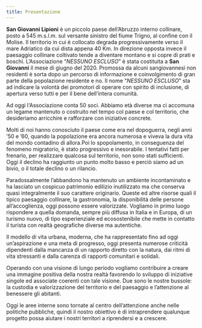 ```yaml
---
title: Presentazione
---
```


**San Giovanni Lipioni** è un piccolo paese dell’Abruzzo interno collinare, posto a 545 m.s.l.m. sul versante sinistro del fiume Trigno, al confine con il Molise. Il territorio in cui è collocato degrada progressivamente verso il mare Adriatico da cui dista appena 40 Km. In direzione opposta invece il paesaggio collinare coltivato tende a diventare montano e si copre di prati e boschi. L’Associazione “_NESSUNO ESCLUSO_” è stata costituita a **San Giovanni** il mese di giugno del 2020. Promossa da alcuni sangiovannesi non residenti è sorta dopo un percorso di informazione e coinvolgimento di gran parte della popolazione residente e no. Il nome “_NESSUNO ESCLUSO_” sta ad indicare la volontà dei promotori di operare con spirito di inclusione, di apertura verso tutti e per il bene dell’intera comunità.

Ad oggi l'Associazione conta 50 soci. Abbiamo età diverse ma ci accomuna un legame mantenuto o costruito nel tempo col paese e col territorio, che desideriamo arricchire e rafforzare con iniziative concrete.

Molti di noi hanno conosciuto il paese come era nel dopoguerra, negli anni ’50 e ’60, quando la popolazione era ancora numerosa e viveva la dura vita del mondo contadino di allora.Poi lo spopolamento, in conseguenza del fenomeno migratorio, è stato progressivo e inesorabile. I tentativi fatti per frenarlo, per realizzare qualcosa sul territorio, non sono stati sufficienti. Oggi il declino ha raggiunto un punto molto basso e perciò siamo ad un bivio, o il totale declino o un rilancio.

Paradossalmente l’abbandono ha mantenuto un ambiente incontaminato e ha lasciato un cospicuo patrimonio edilizio inutilizzato ma che conserva quasi integralmente il suo carattere originario. Queste ed altre risorse quali il tipico paesaggio collinare, la gastronomia, la disponibilità delle persone all’accoglienza, oggi possono essere valorizzate. Vogliamo in primo luogo rispondere a quella domanda, sempre più diffusa in Italia e in Europa, di un turismo nuovo, di tipo esperienziale ed ecosostenibile che mette in contatto il turista con realtà geografiche diverse ma autentiche.

Il modello di vita urbana, moderna, che ha rappresentato fino ad oggi un’aspirazione e una meta di progresso, oggi presenta numerose criticità dipendenti dalla mancanza di un rapporto diretto con la natura, dai ritmi di vita stressanti e dalla carenza di rapporti comunitari e solidali.

Operando con una visione di lungo periodo vogliamo contribuire a creare una immagine positiva della nostra realtà favorendo lo sviluppo di iniziative singole ed associate coerenti con tale visione. Due sono le nostre bussole: la custodia e valorizzazione del territorio e del paesaggio e l’attenzione al benessere gli abitanti.

Oggi le aree interne sono tornate al centro dell’attenzione anche nelle politiche pubbliche, quindi il nostro obiettivo è di intraprendere qualunque progetto possa aiutare i nostri territori a riprendersi e a crescere.
